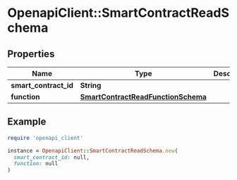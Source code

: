 # OpenapiClient::SmartContractReadSchema

## Properties

| Name | Type | Description | Notes |
| ---- | ---- | ----------- | ----- |
| **smart_contract_id** | **String** |  | [optional] |
| **function** | [**SmartContractReadFunctionSchema**](SmartContractReadFunctionSchema.md) |  | [optional] |

## Example

```ruby
require 'openapi_client'

instance = OpenapiClient::SmartContractReadSchema.new(
  smart_contract_id: null,
  function: null
)
```

